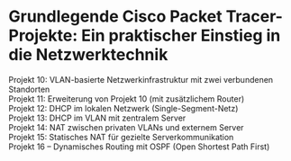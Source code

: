 # Grundlegende Cisco Packet Tracer-Projekte: Ein praktischer Einstieg in die Netzwerktechnik 
Projekt 10: VLAN-basierte Netzwerkinfrastruktur mit zwei verbundenen Standorten                
Projekt 11: Erweiterung von Projekt 10 (mit zusätzlichem Router)                
Projekt 12: DHCP im lokalen Netzwerk (Single-Segment-Netz)                        
Projekt 13: DHCP im VLAN mit zentralem Server    
Projekt 14: NAT zwischen privaten VLANs und externem Server              
Projekt 15: Statisches NAT für gezielte Serverkommunikation                              
Projekt 16 – Dynamisches Routing mit OSPF (Open Shortest Path First)
